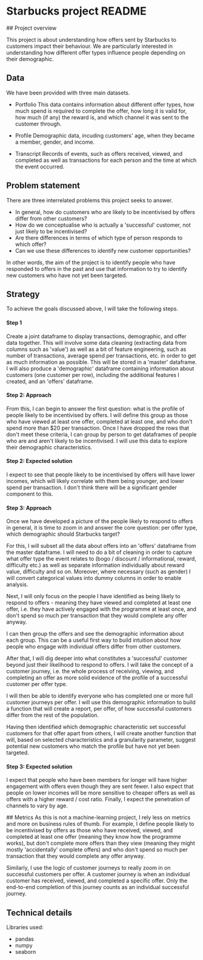 # Starbucks project README
## Project overview

This project is about understanding how offers sent by Starbucks to customers impact their behaviour. We are particularly interested in understanding how different offer types influence people depending on their demographic. 

## Data
We have been provided with three main datasets.

- Portfolio
This data contains information about different offer types, how much spend is required to complete the offer, how long it is valid for, how much (if any) the reward is, and which channel it was sent to the customer through.

- Profile
Demographic data, incuding customers' age, when they became a member, gender, and income.

- Transcript
Records of events, such as offers received, viewed, and completed as well as transactions for each person and the time at which the event occurred.

## Problem statement
There are three interrelated problems this project seeks to answer.

- In general, how do customers who are likely to be incentivised by offers differ from other customers?
- How do we conceptualise who is actually a 'successful' customer, not just likely to be incentivised?
- Are there differences in terms of which type of person responds to which offer?
- Can we use these differences to identify new customer opportunities? 

In other words, the aim of the project is to identify people who have responded to offers in the past and use that information to try to identify new customers who have not yet been targeted.

## Strategy
To achieve the goals discussed above, I will take the following steps.
#### Step 1
Create a joint dataframe to display transactions, demographic, and offer data together. This will involve some data cleaning (extracting data from columns such as 'value') as well as a bit of feature engineering, such as number of transactions, average spend per transactions, etc. in order to get as much information as possible. This will be stored in a 'master' dataframe. I will also produce a 'demographic' dataframe containing information about customers (one customer per row), including the additional features I created, and an 'offers' dataframe.
#### Step 2: Approach
From this, I can begin to answer the first question: what is the profile of people likely to be incentivised by offers. I will define this group as those who have viewed at least one offer, completed at least one, and who don't spend more than \$20 per transaction. Once I have dropped the rows that don't meet these criteria, I can group by person to get dataframes of people who are and aren't likely to be incentivised. I will use this data to explore their demographic characteristics. 
#### Step 2: Expected solution
I expect to see that people likely to be incentivised by offers will have lower incomes, which will likely correlate with them being younger, and lower spend per transaction. I don't think there will be a significant gender component to this.

#### Step 3: Approach
Once we have developed a picture of the people likely to respond to offers in general, it is time to zoom in and answer the core question: per offer type, which demographic should Starbucks target? 

For this, I will subset all the data about offers into an 'offers' dataframe from the master dataframe. I will need to do a bit of cleaning in order to capture what offer type the event relates to (bogo / discount / informational, reward, difficulty etc.) as well as separate information individually about reward value, difficulty and so on. Moreover, where necessary (such as gender) I will convert categorical values into dummy columns in order to enable analysis.

Next, I will only focus on the people I have identified as being likely to respond to offers - meaning they have viewed and completed at least one offer, i.e. they have actively engaged with the programme at least once, and don't spend so much per transaction that they would complete any offer anyway. 

I can then group the offers and see the demographic information about each group. This can be a useful first way to build intuition about how people who engage with individual offers differ from other customers. 

After that, I will dig deeper into what constitutes a 'successful' customer beyond just their likelihood to respond to offers. I will take the concept of a customer journey, i.e. the whole process of receiving, viewing, and completing an offer as more solid evidence of the profile of a successful customer per offer type.

I will then be able to identify everyone who has completed one or more full customer journeys per offer. I will use this demographic information to build a function that will create a report, per offer, of how successful customers differ from the rest of the population.

Having then identified which demographic characteristic set successful customers for that offer apart from others, I will create another function that will, based on selected characteristics and a granularity parameter, suggest potential new customers who match the profile but have not yet been targeted.

#### Step 3: Expected solution
I expect that people who have been members for longer will have higher engagement with offers even though they are sent fewer. I also expect that people on lower incomes will be more sensitive to cheaper offers as well as offers with a higher reward / cost ratio. Finally, I expect the penetration of channels to vary by age.

## Metrics
As this is not a machine-learning project, I rely less on metrics and more on business rules of thumb. For example, I define people likely to be incentivised by offers as those who have received, viewed, and completed at least one offer (meaning they know how the programme works), but don't complete more offers than they view (meaning they might mostly 'accidentally' complete offers) and who don't spend so much per transaction that they would complete any offer anyway.

Similarly, I use the logic of customer journeys to really zoom in on successful customers per offer. A customer journey is when an individual customer has received, viewed, and completed a specific offer. Only the end-to-end completion of this journey counts as an individual successful journey.

## Technical details
Libraries used:
- pandas
- numpy
- seaborn
